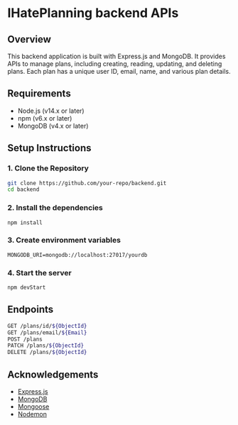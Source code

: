 # IHatePlanning backend APIs

## Overview

This backend application is built with Express.js and MongoDB. It provides APIs to manage plans, including creating, reading, updating, and deleting plans. Each plan has a unique user ID, email, name, and various plan details.

## Requirements

- Node.js (v14.x or later)
- npm (v6.x or later)
- MongoDB (v4.x or later)

## Setup Instructions

### 1. Clone the Repository

```bash
git clone https://github.com/your-repo/backend.git
cd backend
```

### 2. Install the dependencies

```npm
npm install
```

### 3. Create environment variables
```env
MONGODB_URI=mongodb://localhost:27017/yourdb
```

### 4. Start the server
```bash
npm devStart
```

## Endpoints

```bash
GET /plans/id/${ObjectId}
GET /plans/email/${Email}
POST /plans
PATCH /plans/${ObjectId}
DELETE /plans/${ObjectId}
```

## Acknowledgements
- [Express.js](https://expressjs.com)
- [MongoDB](https://www.mongodb.com)
- [Mongoose](https://mongoosejs.com)
- [Nodemon](https://www.npmjs.com/package/nodemon)
